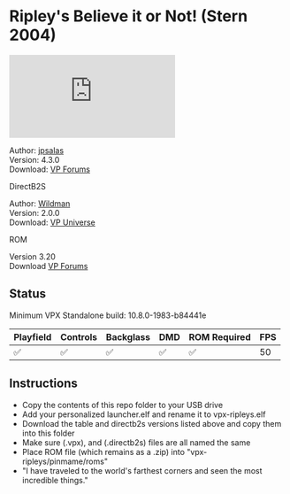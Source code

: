 # Ripley's Believe it or Not! (Stern 2004)

![Table Preview](https://www.vpforums.org/index.php?s=d77dd11d3a10617da44805808363ef29&app=downloads&module=display&section=screenshot&record=114134&id=13043&full=1)

Author: [jpsalas](https://www.vpforums.org/index.php?showuser=277)  
Version: 4.3.0  
Download: [VP Forums](https://www.vpforums.org/index.php?app=downloads&showfile=13043)

DirectB2S

Author: [Wildman](https://vpuniverse.com/profile/5-wildman/)  
Version: 2.0.0  
Download: [VP Universe](https://vpuniverse.com/files/file/5067-ripleys-believe-it-or-not-stern-2003/)

ROM

Version 3.20  
Download [VP Forums](https://www.vpforums.org/index.php?app=downloads&showfile=317)

## Status 

Minimum VPX Standalone build: 10.8.0-1983-b84441e

| Playfield | Controls | Backglass | DMD | ROM Required | FPS | 
|-----------|----------|-----------|-----|--------------|-----|
| :white_check_mark: | :white_check_mark: | :white_check_mark: | :white_check_mark: | :white_check_mark: | 50 |

## Instructions

- Copy the contents of this repo folder to your USB drive
- Add your personalized launcher.elf and rename it to vpx-ripleys.elf
- Download the table and directb2s versions listed above and copy them into this folder
- Make sure (.vpx), and (.directb2s) files are all named the same
- Place ROM file (which remains as a .zip) into "vpx-ripleys/pinmame/roms"
- "I have traveled to the world's farthest corners and seen the most incredible things."
